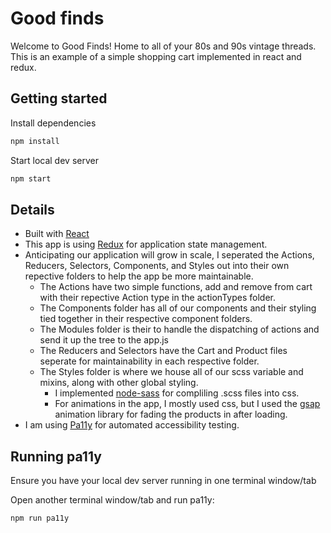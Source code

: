 # Good finds

Welcome to Good Finds! Home to all of your 80s and 90s vintage threads. 
This is an example of a simple shopping cart implemented in react and redux.

## Getting started

Install dependencies

```sh
npm install
```
Start local dev server

```sh
npm start
```

## Details
- Built with [React](https://github.com/facebookincubator/create-react-app)
- This app is using [Redux](https://redux.js.org/introduction/getting-started) for application state management.
- Anticipating our application will grow in scale, I seperated the Actions, Reducers, Selectors, Components, and Styles out into their own repective folders to help the app be more maintainable.
    - The Actions have two simple functions, add and remove from cart with their repective Action type in the actionTypes folder.
    - The Components folder has all of our components and their styling tied together in their respective component folders.
    - The Modules folder is their to handle the dispatching of actions and send it up the tree to the app.js
    - The Reducers and Selectors have the Cart and Product files seperate for maintainability in each respective folder.
    - The Styles folder is where we house all of our scss variable and mixins, along with other global styling.
        - I implemented [node-sass](https://www.npmjs.com/package/node-sass) for compliling .scss files into css.
        - For animations in the app, I mostly used css, but I used the [gsap](https://greensock.com/) animation library for fading the products in after loading.
- I am using [Pa11y](https://www.npmjs.com/package/pa11y) for automated accessibility testing.

## Running pa11y

Ensure you have your local dev server running in one terminal window/tab

Open another terminal window/tab and run pa11y:

```sh
npm run pa11y
```
